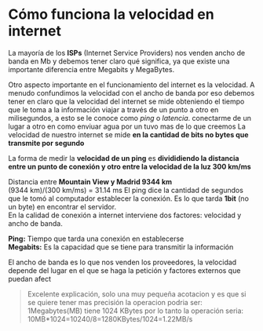﻿# Cómo funciona la velocidad en internet

La mayoría de los  **ISPs**  (Internet Service Providers) nos venden ancho de banda en Mb y debemos tener claro qué significa, ya que existe una importante diferencia entre Megabits y MegaBytes.

Otro aspecto importante en el funcionamiento del internet es la velocidad. A menudo confundimos la velocidad con el ancho de banda por eso debemos tener en claro que la velocidad del internet se mide obteniendo el tiempo que le toma a la información viajar a través de un punto a otro en milisegundos, a esto se le conoce como  _ping_  o  _latencia_.
conectarme de un lugar a otro en como enviuar agua por un tuvo mas de lo que creemos
La velocidad de nuestro internet se mide  **en la cantidad de bits no bytes que transmite por segundo**

La forma de medir la  **velocidad de un ping**  es  **divididiendo la distancia entre un punto de conexión y otro entre la velocidad de la luz 300 km/ms**

Distancia entre  **Mountain View y Madrid 9344 km**  
(9344 km)/(300 km/ms) = 31.14 ms
El ping dice la cantidad de segundos que le tomó al computador establecer la conexión. Es lo que tarda  **1bit**  (no un byte) en encontrar el servidor.  
En la calidad de conexión a internet interviene dos factores: velocidad y ancho de banda.

**Ping:**  Tiempo que tarda una conexión en establecerse  
**Megabits:**  Es la capacidad que se tiene para transmitir la información

El ancho de banda es lo que nos venden los proveedores, la velocidad depende del lugar en el que se haga la petición y factores externos que puedan afect
>Excelente explicación, solo una muy pequeña acotacion y es que si se quiere tener mas precisión la operacion podria ser: 1Megabytes(MB) tiene 1024 KBytes por lo tanto la operación seria: 10MB*1024=10240/8=1280KBytes/1024=1.22MB/s

